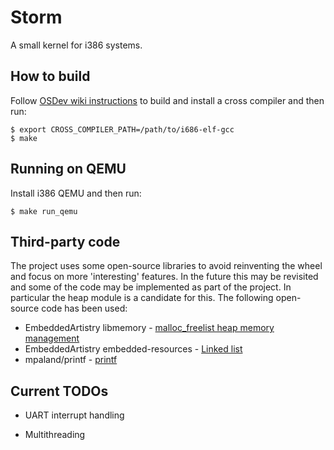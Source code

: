 # Storm
A small kernel for i386 systems.

## How to build
Follow [OSDev wiki instructions](https://wiki.osdev.org/GCC_Cross-Compiler#The_Build) to build and install a cross compiler and then run:

```
$ export CROSS_COMPILER_PATH=/path/to/i686-elf-gcc
$ make
```

## Running on QEMU
Install i386 QEMU and then run:

```
$ make run_qemu
```

## Third-party code
The project uses some open-source libraries to avoid reinventing the wheel and focus on more 'interesting' features. In the future this may be revisited and some of the code may be implemented as part of the project. In particular the heap module is a candidate for this. The following open-source code has been used:

- EmbeddedArtistry libmemory - [malloc_freelist heap memory management](https://github.com/embeddedartistry/libmemory)
- EmbeddedArtistry embedded-resources - [Linked list](https://github.com/embeddedartistry/embedded-resources)
- mpaland/printf - [printf](https://github.com/mpaland/printf)

## Current TODOs

* UART interrupt handling

* Multithreading
